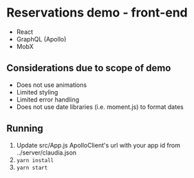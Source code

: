 # Reservations demo - front-end

* React
* GraphQL (Apollo)
* MobX

## Considerations due to scope of demo

* Does not use animations
* Limited styling
* Limited error handling
* Does not use date libraries (i.e. moment.js) to format dates

## Running

1.  Update src/App.js ApolloClient's url with your app id from ../server/claudia.json
2.  `yarn install`
3.  `yarn start`
